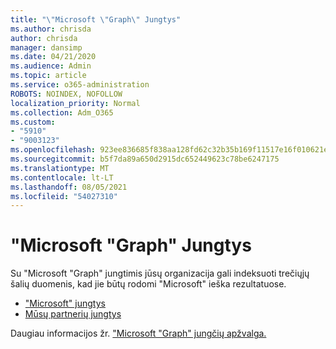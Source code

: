 ```yaml
---
title: "\"Microsoft \"Graph\" Jungtys"
ms.author: chrisda
author: chrisda
manager: dansimp
ms.date: 04/21/2020
ms.audience: Admin
ms.topic: article
ms.service: o365-administration
ROBOTS: NOINDEX, NOFOLLOW
localization_priority: Normal
ms.collection: Adm_O365
ms.custom:
- "5910"
- "9003123"
ms.openlocfilehash: 923ee836685f838aa128fd62c32b35b169f11517e16f010621e96a88a3b00afd
ms.sourcegitcommit: b5f7da89a650d2915dc652449623c78be6247175
ms.translationtype: MT
ms.contentlocale: lt-LT
ms.lasthandoff: 08/05/2021
ms.locfileid: "54027310"
---
```

# <a name="microsoft-graph-connectors"></a>"Microsoft "Graph" Jungtys

Su "Microsoft "Graph" jungtimis jūsų organizacija gali indeksuoti trečiųjų šalių duomenis, kad jie būtų rodomi "Microsoft" ieška rezultatuose.

- ["Microsoft" jungtys](https://docs.microsoft.com/microsoftsearch/connectors-gallery#Microsoft)
- [Mūsų partnerių jungtys](https://docs.microsoft.com/microsoftsearch/connectors-gallery#Partners)

Daugiau informacijos žr. ["Microsoft "Graph" jungčių apžvalga.](https://docs.microsoft.com/microsoftsearch/connectors-overview)
